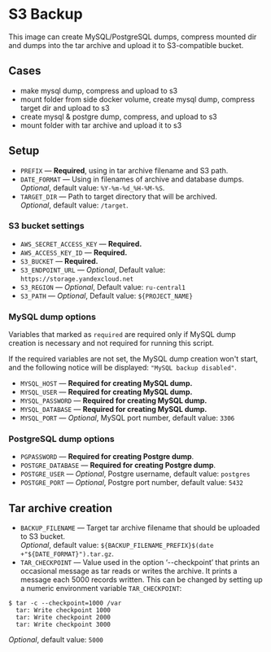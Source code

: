 # S3 Backup
This image can create MySQL/PostgreSQL dumps, compress mounted dir and dumps into the tar archive and upload it to S3-compatible bucket.

## Cases
- make mysql dump, compress and upload to s3 
- mount folder from side docker volume, create mysql dump, compress target dir and upload to s3
- create mysql & postgre dump, compress, and upload to s3
- mount folder with tar archive and upload it to s3

## Setup
- `PREFIX` — **Required**, using in tar archive filename and S3 path.
- `DATE_FORMAT` — Using in filenames of archive and database dumps.\
_Optional_, default value: `%Y-%m-%d_%H-%M-%S`.
- `TARGET_DIR` — Path to target directory that will be archived.\
_Optional_, default value: `/target`.

### S3 bucket settings
- `AWS_SECRET_ACCESS_KEY` — **Required.**
- `AWS_ACCESS_KEY_ID` — **Required.**
- `S3_BUCKET` — **Required.**
- `S3_ENDPOINT_URL` — _Optional_, Default value: `https://storage.yandexcloud.net`
- `S3_REGION` — _Optional_, Default value: `ru-central1`
- `S3_PATH` — _Optional_, Default value: `${PROJECT_NAME}`

### MySQL dump options
Variables that marked as `required` are required only if MySQL dump creation is necessary and not required for running this script.

If the required variables are not set, the MySQL dump creation won't start, and the following notice will be displayed: `"MySQL backup disabled"`.
- `MYSQL_HOST` — **Required for creating MySQL dump.**
- `MYSQL_USER` — **Required for creating MySQL dump.**
- `MYSQL_PASSWORD` — **Required for creating MySQL dump.**
- `MYSQL_DATABASE` — **Required for creating MySQL dump.**
- `MYSQL_PORT` — _Optional_, MySQL port number, default value: `3306`

### PostgreSQL dump options
- `PGPASSWORD` — **Required for creating Postgre dump**.
- `POSTGRE_DATABASE` — **Required for creating Postgre dump**.
- `POSTGRE_USER` — _Optional_, Postgre username, default value: `postgres`
- `POSTGRE_PORT` — _Optional_, Postgre port number, default value: `5432`

## Tar archive creation
- `BACKUP_FILENAME` —  Target tar archive filename that should be uploaded to S3 bucket.\
  _Optional_, default value: `${BACKUP_FILENAME_PREFIX}$(date +"${DATE_FORMAT}").tar.gz`.
- `TAR_CHECKPOINT` — Value used in the option ‘--checkpoint’ that prints an occasional message as tar reads or writes the archive. It prints a message each 5000 records written. This can be changed by setting up a numeric environment variable `TAR_CHECKPOINT`:<br>
```shell
$ tar -c --checkpoint=1000 /var
  tar: Write checkpoint 1000
  tar: Write checkpoint 2000
  tar: Write checkpoint 3000
```
_Optional_, default value: `5000`